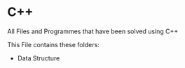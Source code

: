 # C++
All Files and Programmes that have been solved using C++  

This File contains these folders:  
- Data Structure
